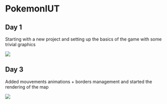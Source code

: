 # PokemonIUT

## Day 1
Starting with a new project and setting up the basics of the game with some trivial graphics 

![](https://i.imgur.com/p7y0Rj8.png)

## Day 3
Added mouvements animations + borders management and started the rendering of the map

![](https://i.imgur.com/ur9zdsc.png)
